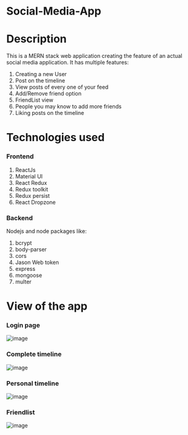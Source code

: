 # Social-Media-App
# Description
This is a MERN stack web application creating the feature of an actual social media application. It has multiple features:
1. Creating a new User
2. Post on the timeline
3. View posts of every one of your feed
4. Add/Remove friend option
5. FriendList view
6. People you may know to add more friends
7. Liking posts on the timeline

# Technologies used
### Frontend
1. ReactJs
2. Material UI
3. React Redux
4. Redux toolkit
5. Redux persist
6. React Dropzone

### Backend
Nodejs and node packages like:
1. bcrypt
2. body-parser
3. cors
4. Jason Web token
5. express
6. mongoose
7. multer

# View of the app
### Login page
![image](https://github.com/hrishabh08/Social-Media/assets/76394992/b70fbc2d-6d34-42cb-8ae8-b76143e4eb5e)

### Complete timeline
![image](https://github.com/hrishabh08/Social-Media/assets/76394992/55e82f7a-5416-4fb1-ad8f-ab83d583fcf3)

### Personal timeline
![image](https://github.com/hrishabh08/Social-Media/assets/76394992/2c6df15d-4d48-42de-b963-b19ce8d37c18)

### Friendlist
![image](https://github.com/hrishabh08/Social-Media/assets/76394992/f1709903-8a9b-459c-a967-deba0c102542)



   
